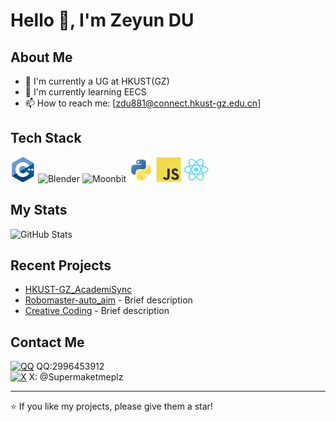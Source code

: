 # Hello 👋, I'm Zeyun DU

## About Me

- 🔭 I'm currently a UG at HKUST(GZ)
- 🌱 I'm currently learning EECS
- 📫 How to reach me: [zdu881@connect.hkust-gz.edu.cn]

## Tech Stack

<p align="left">
<img src="https://raw.githubusercontent.com/devicons/devicon/master/icons/cplusplus/cplusplus-original.svg" alt="C++" width="40" height="40"/>
<img src="https://www.blender.org/wp-content/themes/bthree/assets/icons/apple-touch-icon.png" alt="Blender" width="40" height="40"/>
<img src="https://www.moonbitlang.cn/img/logo.png" alt="Moonbit" width="40" height="40"/>
<img src="https://raw.githubusercontent.com/devicons/devicon/master/icons/python/python-original.svg" alt="Python" width="40" height="40"/>
<img src="https://raw.githubusercontent.com/devicons/devicon/master/icons/javascript/javascript-original.svg" alt="JavaScript" width="40" height="40"/>
<img src="https://raw.githubusercontent.com/devicons/devicon/master/icons/react/react-original.svg" alt="React" width="40" height="40"/>
</p>

## My Stats

![GitHub Stats](https://github-readme-stats.vercel.app/api?username=zdu881&show_icons=true&theme=radical)

## Recent Projects

- [HKUST-GZ_AcademiSync](https://github.com/Axfff/HKUST-GZ_AcademiSync)
- [Robomaster-auto_aim](https://github.com/PnX-HKUSTGZ/auto-aim) - Brief description
- [Creative Coding](https://editor.p5js.org/zdu881/sketches) - Brief description

## Contact Me

[<img src="https://qzonestyle.gtimg.cn/qzone/qzact/act/external/tiqq/logo.png" alt="QQ" width="40" height="40"/>](tencent://AddContact/?fromId=45&fromSubId=1&subcmd=all&uin=2996453912&website=www.oicqzone.com) QQ:2996453912  
[<img src="https://abs.twimg.com/responsive-web/client-web/icon-ios.77d25eba.png" alt="X" width="40" height="40"/>](https://x.com/Supermaketmeplz) X: @Supermaketmeplz

---

⭐️ If you like my projects, please give them a star!
